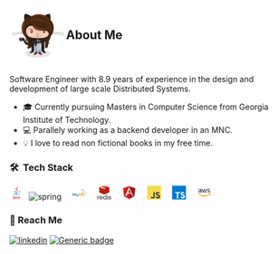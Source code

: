 ## <img src = "https://github.com/DeepaPrasanna/DeepaPrasanna/blob/master/images/femalecodertocat.png" width = "100" height = "100" align = "center">About Me  

Software Engineer with 8.9 years of experience in the design and development of large scale Distributed Systems.

- 🎓 Currently pursuing Masters in Computer Science from Georgia Institute of Technology.
- 💻 Parallely working as a backend developer in an MNC.
- 💡 I love to read non fictional books in my free time.

### 🛠 &nbsp;Tech Stack

<p align="left">
<img width="5%" style="padding-right:5px" src="https://raw.githubusercontent.com/devicons/devicon/master/icons/java/java-original-wordmark.svg" alt="java"/>
<img width="5%" style="padding-right:15px" src="https://www.vectorlogo.zone/logos/springio/springio-icon.svg" alt="spring" width="7%"/>
<img width="5%" style="padding-right:15px" src="https://raw.githubusercontent.com/devicons/devicon/master/icons/mysql/mysql-original-wordmark.svg" alt="mysql"/>
<img width="5%" style="padding-right:15px" src="https://raw.githubusercontent.com/devicons/devicon/master/icons/redis/redis-original-wordmark.svg" alt="redis"/>
<img width="5%" style="padding-right:15px" src="https://raw.githubusercontent.com/devicons/devicon/master/icons/angularjs/angularjs-original.svg" alt="angular-js"/>
<img width="5%" style="padding-right:15px" src="https://raw.githubusercontent.com/devicons/devicon/master/icons/javascript/javascript-original.svg" alt="javascript"/>
<img width="5%" style="padding-right:15px" src="https://raw.githubusercontent.com/devicons/devicon/master/icons/typescript/typescript-original.svg" alt="typescript"/>
<img width="5%" style="padding-right:15px" src="https://raw.githubusercontent.com/github/explore/80688e429a7d4ef2fca1e82350fe8e3517d3494d/topics/aws/aws.png" alt="aws"/>
 
</p>

      


      
### 🔗 Reach Me

<p id="socialIcons" align="left">

[![linkedin](https://img.shields.io/badge/-LinkedIn-blue?style=flat-square&logo=linkedin)](https://linkedin.com/in/madhushree-kumari)
[![Generic badge](https://img.shields.io/badge/Gmail-red?style=flat-square&logo=Gmail&logoColor=white&link=mailto:mkumari8@gatech.edu)](mailto:mkumari8@gatech.edu)
<!--[![Generic badge](https://img.shields.io/badge/Goodreads-orange.svg)](https://www.goodreads.com/user/show/108234599-madhu)
[![hackerrank](https://img.shields.io/badge/-HackerRank-3a424f?style=flat-square&logo=hackerrank)](https://hackerrank.com/Madhu04835)
[![Generic badge](https://img.shields.io/badge/LeetCode-green.svg)](https://leetcode.com/Madhu04835/)
[![Generic badge](https://img.shields.io/badge/YouTube-red.svg)](https://www.youtube.com/channel/UCpdXITkVe1b1_mphqbFQfgA/playlists)-->
</p>




<!--  [![stackoverflow](https://img.shields.io/badge/-StackOverflow-FE7A16?style=flat-square&logo=stack-overflow&logoColor=white)](https://stackoverflow.com/users/3244039/madhu04835) >
